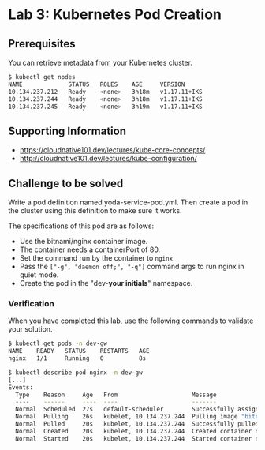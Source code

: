 # Lab 3: Kubernetes Pod Creation

## Prerequisites

You can retrieve metadata from your Kubernetes cluster.

```bash
$ kubectl get nodes
NAME             STATUS   ROLES    AGE     VERSION
10.134.237.212   Ready    <none>   3h18m   v1.17.11+IKS
10.134.237.244   Ready    <none>   3h18m   v1.17.11+IKS
10.134.237.245   Ready    <none>   3h19m   v1.17.11+IKS
```

## Supporting Information

* https://cloudnative101.dev/lectures/kube-core-concepts/
* http://cloudnative101.dev/lectures/kube-configuration/

## Challenge to be solved

Write a pod definition named yoda-service-pod.yml. Then create a pod in the cluster using this definition to make sure it works.

The specifications of this pod are as follows:

- Use the bitnami/nginx container image.
- The container needs a containerPort of 80.
- Set the command run by the container to `nginx`
- Pass the `["-g", "daemon off;", "-q"]` command args to run nginx in quiet mode.
- Create the pod in the "dev-**your initials**" namespace.

### Verification

When you have completed this lab, use the following commands to validate your solution.

```bash
$ kubectl get pods -n dev-gw
NAME    READY   STATUS    RESTARTS   AGE
nginx   1/1     Running   0          8s

$ kubectl describe pod nginx -n dev-gw
[...]
Events:
  Type    Reason     Age   From                     Message
  ----    ------     ----  ----                     -------
  Normal  Scheduled  27s   default-scheduler        Successfully assigned dev-gw/nginx to 10.134.237.244
  Normal  Pulling    26s   kubelet, 10.134.237.244  Pulling image "bitnami/nginx"
  Normal  Pulled     20s   kubelet, 10.134.237.244  Successfully pulled image "bitnami/nginx"
  Normal  Created    20s   kubelet, 10.134.237.244  Created container nginx
  Normal  Started    20s   kubelet, 10.134.237.244  Started container nginx
```

